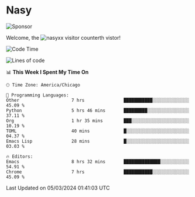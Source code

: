 # Nasy

<!--
<p align="center">
<img height="200" src="https://github-readme-stats.vercel.app/api?username=nasyxx&count_private=true&show_icons=true&theme=dracula&include_all_commits=true"/>
<img height="200" src="https://github-readme-stats.vercel.app/api/top-langs/?username=nasyxx&theme=dracula&hide=html,jupyter+notebook&count_private=true&show_icons=true"/>
</p>

  
----------------
-->

![Sponsor](https://img.shields.io/static/v1.svg?label=Sponsor&message=%E2%9D%A4&logo=GitHub&style=flat&color=pink)
 
Welcome, the ![nasyxx visitor counter](https://count.getloli.com/get/@nasyxx?theme=rule34)th vistor!
 
<!--START_SECTION:waka-->
![Code Time](http://img.shields.io/badge/Code%20Time-4%2C329%20hrs%2058%20mins-blue)

![Lines of code](https://img.shields.io/badge/From%20Hello%20World%20I%27ve%20Written-6.3%20million%20lines%20of%20code-blue)

📊 **This Week I Spent My Time On** 

```text
🕑︎ Time Zone: America/Chicago

💬 Programming Languages: 
Other                    7 hrs               ███████████░░░░░░░░░░░░░░   45.09 % 
Python                   5 hrs 46 mins       █████████░░░░░░░░░░░░░░░░   37.11 % 
Org                      1 hr 35 mins        ███░░░░░░░░░░░░░░░░░░░░░░   10.19 % 
TOML                     40 mins             █░░░░░░░░░░░░░░░░░░░░░░░░   04.37 % 
Emacs Lisp               28 mins             █░░░░░░░░░░░░░░░░░░░░░░░░   03.03 % 

🔥 Editors: 
Emacs                    8 hrs 32 mins       ██████████████░░░░░░░░░░░   54.91 % 
Chrome                   7 hrs               ███████████░░░░░░░░░░░░░░   45.09 % 
```


 Last Updated on 05/03/2024 01:41:03 UTC
<!--END_SECTION:waka-->

<!-- ![visitors](https://visitor-badge.laobi.icu/badge?page_id=nasyxx.nasyxx) -->
